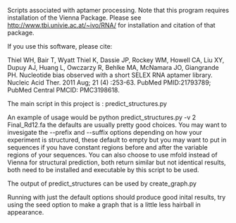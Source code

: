 Scripts associated with aptamer processing. Note that this program requires installation of the Vienna Package. Please see http://www.tbi.univie.ac.at/~ivo/RNA/ for installation and citation of that package.

If you use this software, please cite:

Thiel WH, Bair T, Wyatt Thiel K, Dassie JP, Rockey WM, Howell CA, Liu XY, Dupuy AJ, Huang L, Owczarzy R, Behlke MA, McNamara JO, Giangrande PH. Nucleotide bias observed with a short SELEX RNA aptamer library. Nucleic Acid Ther. 2011 Aug; 21 (4) :253-63. PubMed PMID:21793789; PubMed Central PMCID: PMC3198618.


The main script in this project is : predict_structures.py

An example of usage would be python predict_structures.py -v 2 Final_Rd12.fa the defaults are usually pretty good choices. You may want to invesigate the --prefix and --suffix options depending on how your experiment is structured, these default to empty but you may want to put in sequences if you have constant regions before and after the variable regions of your sequences. You can also choose to use mfold instead of Vienna for structural prediction, both return similar but not identical results, both need to be installed and executable by this script to be used.


The output of predict_structures can be used by create_graph.py

Running with just the default options should produce good inital results, try using the seed option to make a graph that is a little less hairball in appearance.
